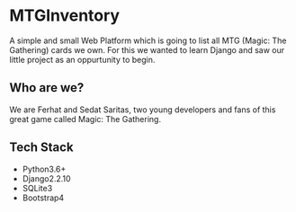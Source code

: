 # MTGInventory
A simple and small Web Platform which is going to list all MTG (Magic: The Gathering) cards we own.
For this we wanted to learn Django and saw our little project as an oppurtunity to begin.

## Who are we?
We are Ferhat and Sedat Saritas, two young developers and fans of this great game called Magic: The Gathering.

## Tech Stack
- Python3.6+
- Django2.2.10
- SQLite3
- Bootstrap4


